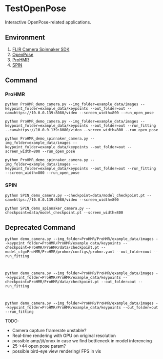 # TestOpenPose
Interactive OpenPose-related applications.

## Environment

1. [FLIR Camera Spinnaker SDK](https://www.flir.com/products/spinnaker-sdk/?vertical=machine+vision&segment=iis)
2. [OpenPose](https://github.com/CMU-Perceptual-Computing-Lab/openpose)
3. [ProHMR](https://github.com/nkolot/ProHMR)
4. [SPIN](https://github.com/nkolot/SPIN)



## Command

### ProHMR

```shell
python ProHMR_demo_camera.py --img_folder=example_data/images --keypoint_folder=example_data/keypoints --out_folder=out --cam=https://10.0.0.139:8080/video --screen_width=800 --run_open_pose

python ProHMR_demo_camera.py --img_folder=example_data/images --keypoint_folder=example_data/keypoints --out_folder=out --run_fitting --cam=https://10.0.0.139:8080/video --screen_width=800 --run_open_pose
```

```shell
python ProHMR_demo_spinnaker_camera.py --img_folder=example_data/images --keypoint_folder=example_data/keypoints --out_folder=out --screen_width=800 --run_open_pose

python ProHMR_demo_spinnaker_camera.py --img_folder=example_data/images --keypoint_folder=example_data/keypoints --out_folder=out --run_fitting --screen_width=800 --run_open_pose
```



### SPIN

```shell
python SPIN_demo_camera.py --checkpoint=data/model_checkpoint.pt --cam=https://10.0.0.139:8080/video --screen_width=800
```

```shell
python SPIN_demo_spinnaker_camera.py --checkpoint=data/model_checkpoint.pt --screen_width=800
```



## Deprecated Command

```shell
python demo_camera.py --img_folder=ProHMR/ProHMR/example_data/images --keypoint_folder=ProHMR/ProHMR/example_data/keypoints --checkpoint=ProHMR/ProHMR/data/checkpoint.pt --model_cfg=ProHMR/ProHMR/prohmr/configs/prohmr.yaml --out_folder=out --run_fitting



python demo_camera.py --img_folder=ProHMR/ProHMR/example_data/images --keypoint_folder=ProHMR/ProHMR/example_data/keypoints --checkpoint=ProHMR/ProHMR/data/checkpoint.pt --out_folder=out --run_fitting



python demo_camera.py --img_folder=ProHMR/ProHMR/example_data/images --keypoint_folder=ProHMR/ProHMR/example_data/keypoints --out_folder=out --run_fitting
```

TODO:

- Camera capture framerate unstable?
- Real-time rendering with GPU on original resolution
- possible amp/jit/onxx in case we find bottleneck in model inferencing
- 25->44 open pose param?
- possible bird-eye view rendering/ FPS in vis
